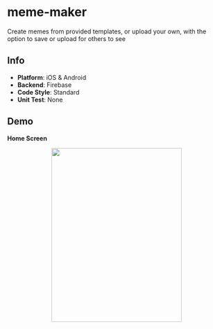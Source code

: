 # meme-maker
Create memes from provided templates, or upload your own, with the option to save or upload for others to see

Info
---
* **Platform**: iOS & Android
* **Backend**: Firebase
* **Code Style**: Standard
* **Unit Test**: None

Demo
---
**Home Screen**

<p align="center">
  <img src="https://github.com/wbrown22/meme-maker/blob/master/demo/HomeScreen.gif" width="300px" height="400px" />
</p>
